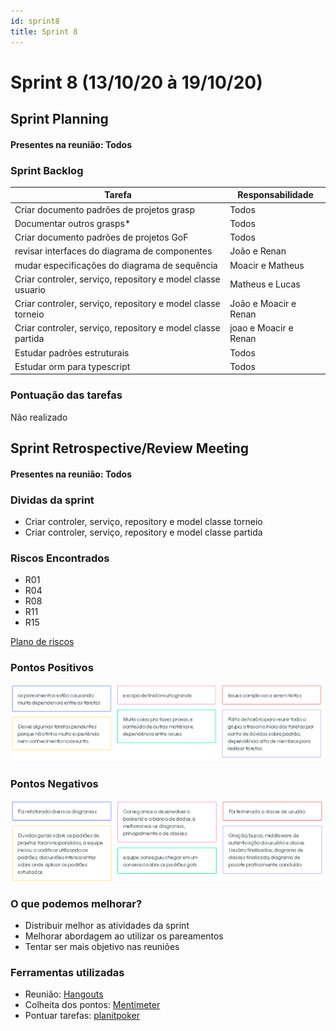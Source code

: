 ```yaml
---
id: sprint8
title: Sprint 8
---
```


# Sprint 8  (13/10/20 à 19/10/20)


## Sprint Planning

#### Presentes na reunião: Todos

###  Sprint Backlog

|Tarefa| Responsabilidade|
|---|----|
|Criar documento padrões de projetos grasp |Todos|
|Documentar outros grasps*|Todos|
|Criar documento padrões de projetos GoF |Todos|
|revisar interfaces do diagrama de componentes |João e  Renan| 
|mudar especificações do diagrama de sequência |Moacir e  Matheus| 
Criar controler, serviço, repository e model classe usuario |Matheus e Lucas|
Criar controler, serviço, repository e model classe torneio |João e Moacir e Renan|
Criar controler, serviço, repository e model classe partida |joao e Moacir e Renan| 
|Estudar padrões estruturais|Todos|
|Estudar orm para typescript|Todos|






### Pontuação das tarefas

Não realizado


## Sprint Retrospective/Review Meeting

#### Presentes na reunião: Todos

### Dividas da sprint
- Criar controler, serviço, repository e model classe torneio
- Criar controler, serviço, repository e model classe partida 




### Riscos Encontrados
- R01
- R04
- R08
- R11
- R15




[Plano de riscos](https://github.com/UnBArqDsw/2020.1_G7_TCM/blob/master/docs/base/plano_de_gerencia_de_risco.md)

### Pontos Positivos

![pontos positivos](../assets/Sprints/S8-positivos.png)

### Pontos Negativos

![pontos negativos](../assets/Sprints/S8-negativos.png)

### O que podemos melhorar?
- Distribuir melhor as atividades da sprint
- Melhorar abordagem ao utilizar os pareamentos
- Tentar ser mais objetivo nas reuniões




### Ferramentas utilizadas

- Reunião: [Hangouts](https://hangouts.google.com/)
- Colheita dos pontos: [Mentimeter](https://www.mentimeter.com/) 
- Pontuar tarefas: [planitpoker](https://www.planitpoker.com/)
